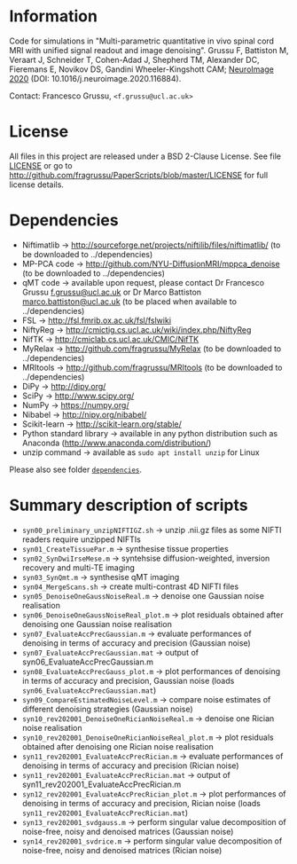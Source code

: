 # Information
Code for simulations in "Multi-parametric quantitative in vivo spinal cord MRI with unified signal readout and image denoising". Grussu F, Battiston M, Veraart J, Schneider T, Cohen-Adad J, Shepherd TM, Alexander DC, Fieremans E, Novikov DS, Gandini Wheeler-Kingshott CAM; [NeuroImage 2020](http://doi.org/10.1016/j.neuroimage.2020.116884) (DOI: 10.1016/j.neuroimage.2020.116884).


Contact: Francesco Grussu, `<f.grussu@ucl.ac.uk>`


# License
All files in this project are released under a BSD 2-Clause License.
See file [LICENSE](http://github.com/fragrussu/PaperScripts/blob/master/LICENSE) or go to http://github.com/fragrussu/PaperScripts/blob/master/LICENSE for full license details.



# Dependencies

* Niftimatlib                -> http://sourceforge.net/projects/niftilib/files/niftimatlib/ (to be downloaded to ../dependencies)
* MP-PCA code                -> http://github.com/NYU-DiffusionMRI/mppca_denoise (to be downloaded to ../dependencies)
* qMT code                   -> available upon request, please contact Dr Francesco Grussu <f.grussu@ucl.ac.uk> or Dr Marco Battiston <marco.battiston@ucl.ac.uk> (to be placed when available to ../dependencies)
* FSL                        -> http://fsl.fmrib.ox.ac.uk/fsl/fslwiki
* NiftyReg                   -> http://cmictig.cs.ucl.ac.uk/wiki/index.php/NiftyReg
* NifTK                      -> http://cmiclab.cs.ucl.ac.uk/CMIC/NifTK
* MyRelax                    -> http://github.com/fragrussu/MyRelax (to be downloaded to ../dependencies)
* MRItools                   -> http://github.com/fragrussu/MRItools (to be downloaded to ../dependencies)
* DiPy                       -> http://dipy.org/
* SciPy                      -> http://www.scipy.org/
* NumPy                      -> https://numpy.org/
* Nibabel                    -> http://nipy.org/nibabel/
* Scikit-learn               -> http://scikit-learn.org/stable/
* Python standard library    -> available in any python distribution such as Anaconda (http://www.anaconda.com/distribution/)
* unzip command              -> available as `sudo apt install unzip` for Linux

Please also see folder [`dependencies`](https://github.com/fragrussu/PaperScripts/blob/master/sc_unireadout/dependencies/README.md).



# Summary description of scripts

* `syn00_preliminary_unzipNIFTIGZ.sh`                ->  unzip .nii.gz files as some NIFTI readers require unzipped NIFTIs
* `syn01_CreateTissuePar.m`                          ->  synthesise tissue properties
* `syn02_SynDwiIrseMese.m`                           ->  syntehsise diffusion-weighted, inversion recovery and multi-TE imaging
* `syn03_SynQmt.m`                                   ->  synthesise qMT imaging
* `syn04_MergeScans.sh`                              ->  create multi-contrast 4D NIFTI files
* `syn05_DenoiseOneGaussNoiseReal.m`                 ->  denoise one Gaussian noise realisation
* `syn06_DenoiseOneGaussNoiseReal_plot.m`            ->  plot residuals obtained after denoising one Gaussian noise realisation
* `syn07_EvaluateAccPrecGaussian.m`                  ->  evaluate performances of denoising in terms of accuracy and precision (Gaussian noise)
* `syn07_EvaluateAccPrecGaussian.mat`                ->  output of syn06_EvaluateAccPrecGaussian.m
* `syn08_EvaluateAccPrecGauss_plot.m`                ->  plot performances of denoising in terms of accuracy and precision, Gaussian noise (loads `syn06_EvaluateAccPrecGaussian.mat`)
* `syn09_CompareEstimatedNoiseLevel.m`               ->  compare noise estimates of different denoising strategies (Gaussian noise)
* `syn10_rev202001_DenoiseOneRicianNoiseReal.m`      ->  denoise one Rician noise realisation
* `syn10_rev202001_DenoiseOneRicianNoiseReal_plot.m` ->  plot residuals obtained after denoising one Rician noise realisation
* `syn11_rev202001_EvaluateAccPrecRician.m`          ->  evaluate performances of denoising in terms of accuracy and precision (Rician noise)
* `syn11_rev202001_EvaluateAccPrecRician.mat`        ->  output of syn11_rev202001_EvaluateAccPrecRician.m
* `syn12_rev202001_EvaluateAccPrecRician_plot.m`     ->  plot performances of denoising in terms of accuracy and precision, Rician noise (loads `syn11_rev202001_EvaluateAccPrecRician.mat`)
* `syn13_rev202001_svdgauss.m`                       ->  perform singular value decomposition of noise-free, noisy and denoised matrices (Gaussian noise)
* `syn14_rev202001_svdrice.m`                        ->  perform singular value decomposition of noise-free, noisy and denoised matrices (Rician noise)




